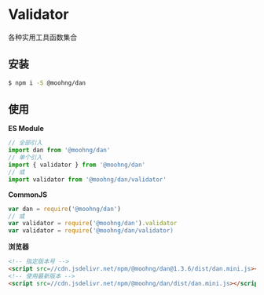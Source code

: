 # Validator

各种实用工具函数集合

## 安装

```bash
$ npm i -S @moohng/dan
```

## 使用

**ES Module**

```js
// 全部引入
import dan from '@moohng/dan'
// 单个引入
import { validator } from '@moohng/dan'
// 或
import validator from '@moohng/dan/validator'
```

**CommonJS**

```js
var dan = require('@moohng/dan')
// 或
var validator = require('@moohng/dan').validator
var validator = require('@moohng/dan/validator)
```

**浏览器**

```html
<!-- 指定版本号 -->
<script src=//cdn.jsdelivr.net/npm/@moohng/dan@1.3.6/dist/dan.mini.js></script>
<!-- 使用最新版本 -->
<script src=//cdn.jsdelivr.net/npm/@moohng/dan/dist/dan.mini.js></script>
```
